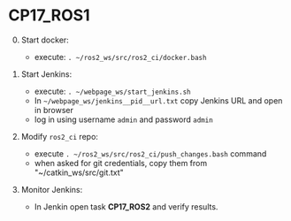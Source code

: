 # CP17_ROS1

0. Start docker:
    - execute: `. ~/ros2_ws/src/ros2_ci/docker.bash`

1. Start Jenkins:
    - execute: `. ~/webpage_ws/start_jenkins.sh`
    - In `~/webpage_ws/jenkins__pid__url.txt` copy Jenkins URL and open in browser
    - log in using username `admin` and password `admin`

2. Modify `ros2_ci` repo:
    - execute `. ~/ros2_ws/src/ros2_ci/push_changes.bash` command
    - when asked for git credentials, copy them from "~/catkin_ws/src/git.txt"

3. Monitor Jenkins:
    - In Jenkin open task **CP17_ROS2** and verify results.
